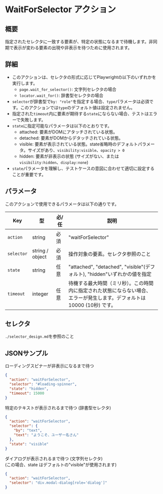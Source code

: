 # WaitForSelector アクション

## 概要
指定されたセレクタに一致する要素が、特定の状態になるまで待機します。非同期で表示が変わる要素の出現や非表示を待つために使用されます。

## 詳細
- このアクションは、セレクタの形式に応じてPlaywrightの以下のいずれかを実行します。
  - `page.wait_for_selector()`: 文字列セレクタの場合
  - `locator.wait_for()`: 辞書型セレクタの場合
- `selector`が辞書型で`by: "role"`を指定する場合、`type`パラメータは必須です。このアクションでは`type`のデフォルト値は設定されません。
- 指定された`timeout`内に要素が期待する`state`にならない場合、テストはエラーで失敗します。
- `state`に指定可能なパラメータは以下のとおりです。
  - attached: 要素がDOMにアタッチされている状態。
  - detached: 要素がDOMからデタッチされている状態。
  - visible: 要素が表示されている状態。state省略時のデフォルトパラメータ。サイズがあり、`visibility:visible`、`opacity > 0`
  - hidden: 要素が非表示の状態 (サイズがない、または `visibility:hidden`、`display:none`)
- `state`パラメータを理解し、テストケースの意図に合わせて適切に設定することが重要です。

## パラメータ
このアクションで使用できるパラメータは以下の通りです。

| Key        | 型              | 必/任 | 説明              |
|------------|-----------------|------|------------------|
| `action`   | string          | 必須  | "waitForSelector" |
| `selector` | string / object | 必須  | 操作対象の要素。セレクタ参照のこと |
| `state`    | string          | 任意  | "attached", "detached", "visible"(デフォルト), "hidden"いずれかの値を指定 |
| `timeout`  | integer         | 任意  | 待機する最大時間（ミリ秒）。この時間内に指定された状態にならない場合、エラーが発生します。デフォルトは 10000 (10秒) です。 |

## セレクタ
`./selector_design.md`を参照のこと

## JSONサンプル
ローディングスピナーが非表示になるまで待つ
```json
{
  "action": "waitForSelector",
  "selector": "#loading-spinner",
  "state": "hidden",
  "timeout": 15000
}
```

特定のテキストが表示されるまで待つ (辞書型セレクタ)
```json
{
  "action": "waitForSelector",
  "selector": {
    "by": "text",
    "text": "ようこそ、ユーザー名さん"
  },
  "state": "visible"
}
```

ダイアログが表示されるまで待つ (文字列セレクタ)  
(この場合、state はデフォルトの"visible"が使用されます)
```json
{
  "action": "waitForSelector",
  "selector": "div.modal-dialog[role='dialog']"
}
```
